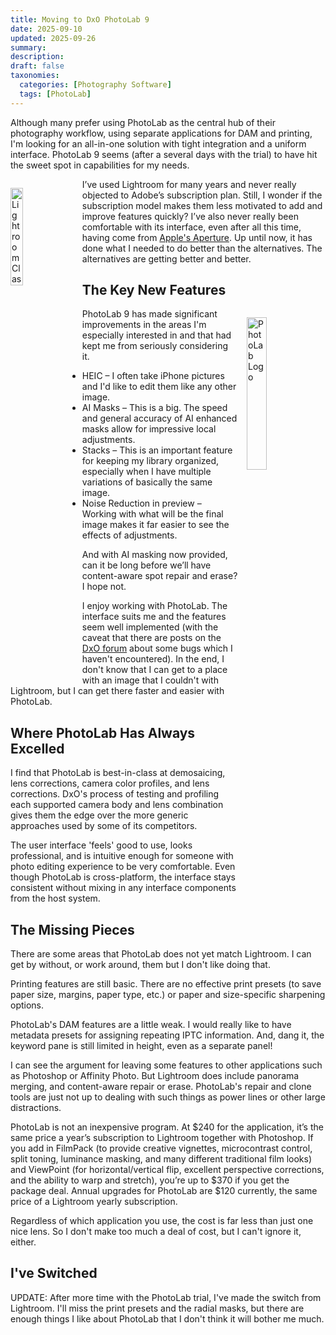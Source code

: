 ```yaml
---
title: Moving to DxO PhotoLab 9
date: 2025-09-10
updated: 2025-09-26
summary:
description:
draft: false
taxonomies:
  categories: [Photography Software]
  tags: [PhotoLab]
---
```


Although many prefer using PhotoLab as the central hub of their photography workflow, using separate applications for DAM and printing, I'm looking for an all-in-one solution with tight integration and a uniform interface. PhotoLab 9 seems (after a several days with the trial) to have hit the sweet spot in capabilities for my needs.

<!--more-->

<img src="/images/post-images/lightroom-classic-logo.svg" alt="Lightroom Classic Logo" style="float: left; width: 20%; margin: 1em 1em 1em 0em">

I’ve used Lightroom for many years and never really objected to Adobe’s subscription plan. Still, I wonder if the subscription model makes them less motivated to add and improve features quickly? I’ve also never really been comfortable with its interface, even after all this time, having come from [Apple's Aperture](https://www.apple.com/welcomescreen/aperture3/). Up until now, it has done what I needed to do better than the alternatives. The alternatives are getting better and better.

## The Key New Features

<img src="/images/wp-content/uploads/2023/10/image-1.png" alt="PhotoLab Logo" style="float: right; width: 25%; margin: 1em 0em 1em 1em">

PhotoLab 9 has made significant improvements in the areas I'm especially interested in and that had kept me from seriously considering it.

- HEIC – I often take iPhone pictures and I'd like to edit them like any other image.
- AI Masks – This is a big. The speed and general accuracy of AI enhanced masks allow for impressive local adjustments.
- Stacks – This is an important feature for keeping my library organized, especially when I have multiple variations of basically the same image.
- Noise Reduction in preview – Working with what will be the final image makes it far easier to see the effects of adjustments.

And with AI masking now provided, can it be long before we’ll have content-aware spot repair and erase? I hope not.

I enjoy working with PhotoLab. The interface suits me and the features seem well implemented (with the caveat that there are posts on the [DxO forum](https://forum.dxo.com/c/dxo-photolab/14) about some bugs which I haven't encountered). In the end, I don't know that I can get to a place with an image that I couldn't with Lightroom, but I can get there faster and easier with PhotoLab.

## Where PhotoLab Has Always Excelled

I find that PhotoLab is best-in-class at demosaicing, lens corrections, camera color profiles, and lens corrections. DxO's process of testing and profiling each supported camera body and lens combination gives them the edge over the more generic approaches used by some of its competitors.

The user interface 'feels' good to use, looks professional, and is intuitive enough for someone with photo editing experience to be very comfortable. Even though PhotoLab is cross-platform, the interface stays consistent without mixing in any interface components from the host system.

## The Missing Pieces

There are some areas that PhotoLab does not yet match Lightroom. I can get by without, or work around, them but I don't like doing that.

Printing features are still basic. There are no effective print presets (to save paper size, margins, paper type, etc.) or paper and size-specific sharpening options.

PhotoLab's DAM features are a little weak. I would really like to have metadata presets for assigning repeating IPTC information. And, dang it, the keyword pane is still limited in height, even as a separate panel!

I can see the argument for leaving some features to other applications such as Photoshop or Affinity Photo. But Lightroom does include panorama merging, and content-aware repair or erase. PhotoLab's repair and clone tools are just not up to dealing with such things as power lines or other large distractions.

PhotoLab is not an inexpensive program. At $240 for the application, it’s the same price a year’s subscription to Lightroom together with Photoshop. If you add in FilmPack (to provide creative vignettes, microcontrast control, split toning, luminance masking, and many different traditional film looks) and ViewPoint (for horizontal/vertical flip, excellent perspective corrections, and the ability to warp and stretch), you’re up to $370 if you get the package deal. Annual upgrades for PhotoLab are $120 currently, the same price of a Lightroom yearly subscription.

Regardless of which application you use, the cost is far less than just one nice lens. So I don't make too much a deal of cost, but I can't ignore it, either.

## I've Switched

UPDATE: After more time with the PhotoLab trial, I've made the switch from Lightroom. I'll miss the print presets and the radial masks, but there are enough things I like about PhotoLab that I don't think it will bother me much.
